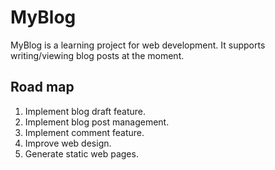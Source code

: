 MyBlog
===

MyBlog is a learning project for web development. It supports writing/viewing blog posts at the moment.

Road map
---
1. Implement blog draft feature.
2. Implement blog post management.
3. Implement comment feature.
4. Improve web design.
5. Generate static web pages.
